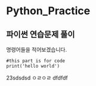 # Python_Practice

## 파이썬 연습문제 풀이


명령어들을 적어보겠습니다.

```
#this part is for code 
print('hello world')

```
23sdsdsd
ㅇㄹㅇㄹ
dfdfdf
